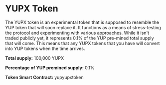 # YUPX Token

The YUPX token is an experimental token that is supposed to resemble the YUP token that will soon replace it. It functions as a means of stress-testing the protocol and experimenting with various approaches. While it isn't traded publicly yet, it represents 0.1% of the YUP pre-mined total supply that will come. This means that any YUPX tokens that you have will convert into YUP tokens when the time arrives.

**Total supply:** 100,000 YUPX

**Percentage of YUP premined supply:** 0.1%

**Token Smart Contract:** yupyupxtoken
